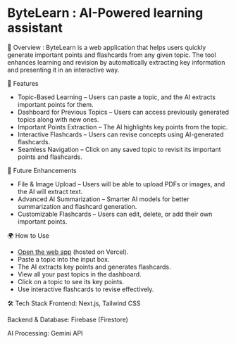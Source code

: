 # ByteLearn : AI-Powered learning assistant
🚀 Overview :
ByteLearn is a web application that helps users quickly generate important points and flashcards from any given topic. The tool enhances learning and revision by automatically extracting key information and presenting it in an interactive way.

🎯 Features
- Topic-Based Learning – Users can paste a topic, and the AI extracts important points for them.
- Dashboard for Previous Topics – Users can access previously generated topics along with new ones.
- Important Points Extraction – The AI highlights key points from the topic.
- Interactive Flashcards – Users can revise concepts using AI-generated flashcards.
- Seamless Navigation – Click on any saved topic to revisit its important points and flashcards.

🔮 Future Enhancements
- File & Image Upload – Users will be able to upload PDFs or images, and the AI will extract text.
- Advanced AI Summarization – Smarter AI models for better summarization and flashcard generation.
- Customizable Flashcards – Users can edit, delete, or add their own important points.

🌍 How to Use
- [Open the web app](https://bytelearn-beta.vercel.app/) (hosted on Vercel).
- Paste a topic into the input box.
- The AI extracts key points and generates flashcards.
- View all your past topics in the dashboard.
- Click on a topic to see its key points.
- Use interactive flashcards to revise effectively.

🛠️ Tech Stack
Frontend: Next.js, Tailwind CSS

Backend & Database: Firebase (Firestore)

AI Processing: Gemini API

